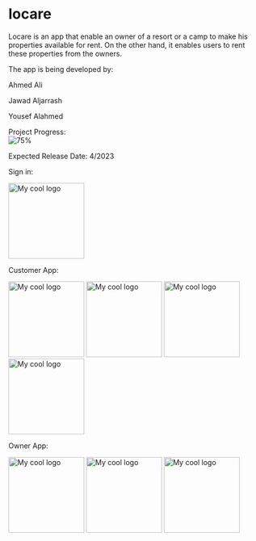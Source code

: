 # locare

Locare is an app that enable an owner of a resort or a camp to make his properties available for rent. On the other hand, it enables users to rent these properties from the owners.

The app is being developed by:

Ahmed Ali

Jawad Aljarrash

Yousef Alahmed


Project Progress:  
  ![75%](https://progress-bar.dev/75)

Expected Release Date:
4/2023

  <p>Sign in:</p>
  <img src="https://i.ibb.co/LCjC4fC/Simulator-Screen-Shot-i-Phone-14-2023-02-16-at-13-33-07.png" alt="My cool logo" style="width: 150px"/>
<div>
  <p>Customer App:</p>
  <img src="https://i.ibb.co/MkfgBqt/Simulator-Screen-Shot-i-Phone-14-2023-02-16-at-10-25-28.png" alt="My cool logo" style="width: 150px"/>
  <img src="https://i.ibb.co/Mn69MP1/Simulator-Screen-Shot-i-Phone-14-2023-02-16-at-10-25-53.png" alt="My cool logo" style="width: 150px"/>
  <img src="https://i.ibb.co/BszTqy2/Simulator-Screen-Shot-i-Phone-14-2023-02-16-at-10-25-49.png" alt="My cool logo" style="width: 150px"/>
  <img src="https://i.ibb.co/0mr4fxq/Simulator-Screen-Shot-i-Phone-14-2023-02-16-at-10-25-45.png" alt="My cool logo" style="width: 150px"/>
 
  <p>Owner App:</p>
  <img src="https://i.ibb.co/wwZn1zc/Simulator-Screen-Shot-i-Phone-14-2023-02-16-at-13-33-24.png" alt="My cool logo" style="width: 150px"/>
  <img src="https://i.ibb.co/nrhZ9bx/Simulator-Screen-Shot-i-Phone-14-2023-02-16-at-13-33-20.png" alt="My cool logo" style="width: 150px"/>
  <img src="https://i.ibb.co/0XbHGn0/Simulator-Screen-Shot-i-Phone-14-2023-02-16-at-13-33-14.png" alt="My cool logo" style="width: 150px"/>
</div>
